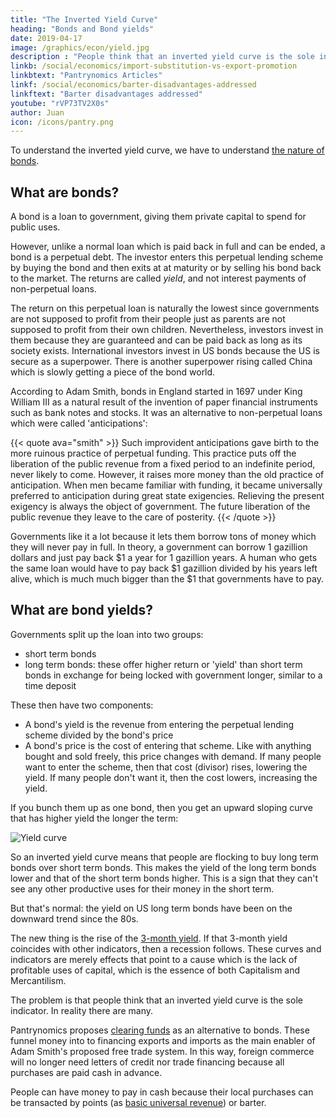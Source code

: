 ```yaml
---
title: "The Inverted Yield Curve"
heading: "Bonds and Bond yields"
date: 2019-04-17
image: /graphics/econ/yield.jpg
description : "People think that an inverted yield curve is the sole indicator of a coming crisis. In reality there are many."
linkb: /social/economics/import-substitution-vs-export-promotion
linkbtext: "Pantrynomics Articles"
linkf: /social/economics/barter-disadvantages-addressed
linkftext: "Barter disadvantages addressed"
youtube: "rVP73TV2X0s"
author: Juan
icon: /icons/pantry.png
---
```



To understand the inverted yield curve, we have to understand [the nature of bonds](https://www.bloomberg.com/news/articles/2018-12-23/five-charts-showing-why-chinese-bonds-will-lure-foreign-buyers).


## What are bonds?

A bond is a loan to government, giving them private capital to spend for public uses.

However, unlike a normal loan which is paid back in full and can be ended, a bond is a perpetual debt. The investor enters this perpetual lending scheme by buying the bond and then exits at at maturity or by selling his bond back to the market. The returns are called *yield*, and not interest payments of non-perpetual loans.

The return on this perpetual loan is naturally the lowest since governments are not supposed to profit from their people just as parents are not supposed to profit from their own children. Nevertheless, investors invest in them because they are guaranteed and can be paid back as long as its society exists. International investors invest in US bonds because the US is secure as a superpower. There is another superpower rising called China which is slowly getting a piece of the bond world.

According to Adam Smith, bonds in England started in 1697 under King William III as a natural result of the invention of paper financial instruments such as bank notes and stocks. It was an alternative to non-perpetual loans which were called 'anticipations':

{{< quote ava="smith" >}}
Such improvident anticipations gave birth to the more ruinous practice of perpetual funding. This practice puts off the liberation of the public revenue from a fixed period to an indefinite period, never likely to come. However, it raises more money than the old practice of anticipation. When men became familiar with funding, it became universally preferred to anticipation during great state exigencies. Relieving the present exigency is always the object of government. The future liberation of the public revenue they leave to the care of posterity.
{{< /quote >}}

Governments like it a lot because it lets them borrow tons of money which they will never pay in full. In theory, a government can borrow 1 gazillion dollars and just pay back $1 a year for 1 gazillion years. A human who gets the same loan would have to pay back $1 gazillion divided by his years left alive, which is much much bigger than the $1 that governments have to pay. 


## What are bond yields?

Governments split up the loan into two groups:

- short term bonds
- long term bonds: these offer higher return or 'yield' than short term bonds in exchange for being locked with government longer, similar to a time deposit

These then have two components:

- A bond's yield is the revenue from entering the perpetual lending scheme divided by the bond's price
- A bond's price is the cost of entering that scheme. Like with anything bought and sold freely, this price changes with demand. If many people want to enter the scheme, then that cost (divisor) rises, lowering the yield. If many people don't want it, then the cost lowers, increasing the yield.

If you bunch them up as one bond, then you get an upward sloping curve that has higher yield the longer the term:

![Yield curve](https://sorasystem.sirv.com/charts/yield.jpg)

So an inverted yield curve means that people are flocking to buy long term bonds over short term bonds. This makes the yield of the long term bonds lower and that of the short term bonds higher. This is a sign that they can't see any other productive uses for their money in the short term. 

But that's normal: the yield on US long term bonds have been on the downward trend since the 80s. <!-- so its low yield is nothing new. --> 

The new thing is the rise of the [3-month yield](https://www.cnbc.com/quotes/?symbol=US3M). If that 3-month yield coincides with other indicators, then a recession follows. These curves and indicators are merely effects that point to a cause which is the lack of profitable uses of capital, which is the essence of both Capitalism and Mercantilism.

The problem is that people think that an inverted yield curve is the sole indicator. In reality there are many. 

Pantrynomics proposes [clearing funds](/research/schumacher/pool-clearing) as an alternative to bonds. These funnel money into to financing exports and imports as the main enabler of Adam Smith's proposed free trade system. In this way, foreign commerce will no longer need letters of credit nor trade financing because all purchases are paid cash in advance. 

People can have money to pay in cash because their local purchases can be transacted by points (as [basic universal revenue](/social/economics/solutions/bur)) or barter.


<!-- replaces bonds with  My research is into what is the basket of key indicators that can best predict such crises, building on the data that Adam Smith established (his data set starts in the 13th century, which I continued). It has predicted a future crisis year since all these indicators come from factors or causes that are cyclical in nature. The economic crisis periods in human history are when all these cycles coincide to create a perfect storm.
 -->